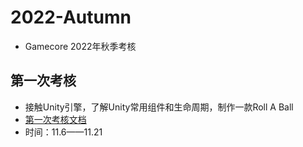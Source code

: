 # 2022-Autumn
* Gamecore 2022年秋季考核  
  
## 第一次考核
* 接触Unity引擎，了解Unity常用组件和生命周期，制作一款Roll A Ball
* [第一次考核文档]()
* 时间：11.6——11.21